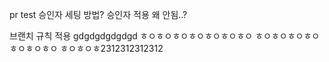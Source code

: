 pr test
승인자 세팅 방법?
승인자 적용 왜 안됨..?


브랜치 규칙 적용
gdgdgdgdgdgd
ㅎㅇㅎㅇㅎㅇㅎㅇㅎㅇㅎㅇㅎㅇ
ㅎㅇㅎㅇㅎㅇㅎㅇㅎㅇㅎㅇㅎㅇ
ㅎㅇㅎㅇㅎ2312312312312
